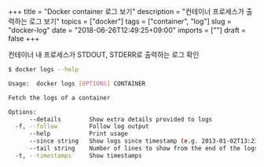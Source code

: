 +++
title = "Docker container 로그 보기"
description = "컨테이너 프로세스가 출력하는 로그 보기"
topics = ["docker"]
tags = ["container", "log"]
slug = "docker-log"
date = "2018-06-26T12:49:25+09:00"
imports = [""]
draft = false
+++

컨테이너 내 프로세스가 STDOUT, STDERR로 출력하는 로그 확인

```bash
$ docker logs --help

Usage:  docker logs [OPTIONS] CONTAINER

Fetch the logs of a container

Options:
      --details        Show extra details provided to logs
  -f, --follow         Follow log output
      --help           Print usage
      --since string   Show logs since timestamp (e.g. 2013-01-02T13:23:37) or relative (e.g. 42m for 42 minutes)
      --tail string    Number of lines to show from the end of the logs (default "all")
  -t, --timestamps     Show timestamps
```

